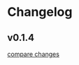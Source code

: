 # Changelog


## v0.1.4

[compare changes](https://github.com/storybook-vue/storybook-nuxt/compare/v0.1.4...v0.1.4)

